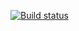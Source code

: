 [![Build status](https://ci.appveyor.com/api/projects/status/yc8kb4007ulr6ua7?svg=true)](https://ci.appveyor.com/project/Andresek/apici)
